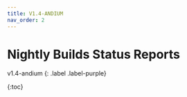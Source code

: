 ```yaml
---
title: V1.4-ANDIUM
nav_order: 2
---
```


# Nightly Builds Status Reports
v1.4-andium
{: .label .label-purple}

{:toc}